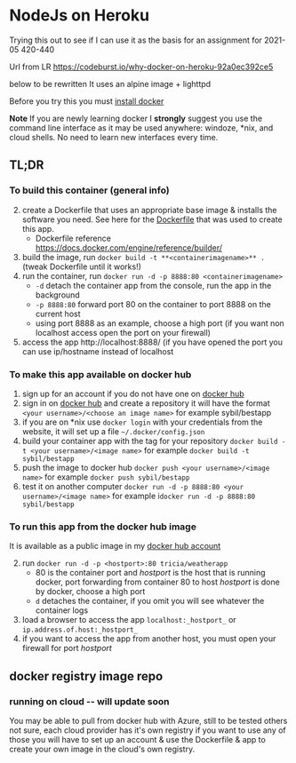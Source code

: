 # NodeJs on Heroku

Trying this out to see if I can use it as the basis for an assignment for 2021-05 420-440

Url from LR https://codeburst.io/why-docker-on-heroku-92a0ec392ce5


below to be rewritten
It uses an alpine image + lighttpd

Before you try this you must [install docker](https://docs.docker.com/install/)

**__Note__** If you are newly learning docker I __strongly__ suggest you use the command line interface as it may be used anywhere: windoze, *nix, and cloud shells.  No need to learn new interfaces every time.

## TL;DR
### To build this container  (general info)
2.  create a Dockerfile that uses an appropriate base image & installs the software you need.  See here for the [Dockerfile](Dockerfile) that was used to create this app.
    * Dockerfile reference https://docs.docker.com/engine/reference/builder/
3.  build the image, run `docker build -t **<containerimagename>** .` (tweak Dockerfile until it works!)
4.  run the container, run `docker run -d -p 8888:80 <containerimagename>` 
    * `-d` detach the container app from the console, run the app in the background
    * `-p 8888:80` forward port 80 on the container to port 8888 on the current host
    * using port 8888 as an example, choose a high port (if you want non localhost access open the port on your firewall)
4. access the app http://localhost:8888/  (if you have opened the port you can use ip/hostname instead of localhost
### To make this app available on docker hub
1. sign up for an account if you do not have one on [docker hub](https://hub.docker.com) 
2. sign in on [docker hub](https://hub.docker.com) 
 and create a repository it will have the format `<your username>/<choose an image name>` 
  for example sybil/bestapp
3. if you are on *nix use `docker login` with your credentials from the website, it will set up a file `~/.docker/config.json`
3. build your container app with the tag for your repository `docker build -t <your username>/<image name>` for example `docker build -t sybil/bestapp`
4. push the image to docker hub `docker push <your username>/<image name>` for example `docker push sybil/bestapp`
5. test it on another computer  `docker run -d -p 8888:80 <your username>/<image name>` for example i`docker run -d -p 8888:80 sybil/bestapp`

### To run this app from the docker hub image
It is available as a public image in my [docker hub account](https://hub.docker.com/repository/docker/tricia/weatherapp)

2. run `docker run -d -p <hostport>:80 tricia/weatherapp` 
    * 80 is the container port and _hostport_ is the host that is running docker, port forwarding from container 80 to host _hostport_ is done by docker, choose a high port 
    * `d` detaches the container, if you omit you will see  whatever the container logs
3. load a browser to access the app `localhost:_hostport_` or `ip.address.of.host:_hostport_`
4. if you want to access the app from another host, you must open your firewall for port _hostport_

## docker registry image repo

### running on cloud -- will update soon
You may be able to pull from docker hub with Azure, still to be tested others not sure, each cloud provider has it's own registry if you want to use any of those you will have to set up an account & use the Dockerfile & app to create your own image in the cloud's own registry. 
